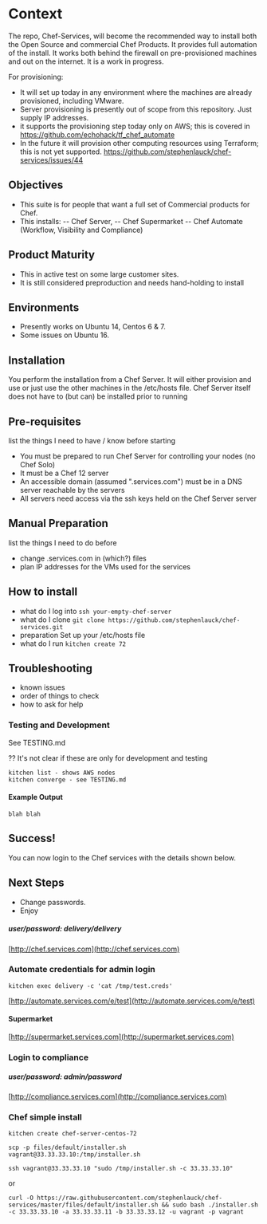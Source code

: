 # Context

The repo, Chef-Services, will become the recommended way to install both the Open Source and commercial Chef Products.
It provides full automation of the install.
It works both behind the firewall on pre-provisioned machines and out on the internet.
It is a work in progress.

For provisioning:
- It will set up today in any environment where the machines are already provisioned, including VMware.
- Server provisioning is presently out of scope from this repository. Just supply IP addresses.
- it supports the provisioning step today only on AWS; this is covered in https://github.com/echohack/tf_chef_automate
- In the future it will provision other computing resources using Terraform; this is not yet supported. https://github.com/stephenlauck/chef-services/issues/44

## Objectives
- This suite is for people that want a full set of Commercial products for Chef. 
- This installs:
-- Chef Server,
-- Chef Supermarket
-- Chef Automate (Workflow, Visibility and Compliance)

## Product Maturity
- This in active test on some large customer sites.
- It is still considered preproduction and needs hand-holding to install

## Environments 
- Presently works on Ubuntu 14, Centos 6 & 7.
- Some issues on Ubuntu 16.

## Installation

You perform the installation from a Chef Server. It will either provision and use or just use the other machines in the /etc/hosts file.
Chef Server itself does not have to (but can) be installed prior to running

## Pre-requisites
list the things I need to have / know before starting
- You must be prepared to run Chef Server for controlling your nodes (no Chef Solo)
- It must be a Chef 12 server
- An accessible domain (assumed ".services.com") must be in a DNS server reachable by the servers
- All servers need access via the ssh keys held on the Chef Server server

## Manual Preparation
list the things I need to do before 
- change .services.com in (which?) files
- plan IP addresses for the VMs used for the services

## How to install
- what do I log into
``ssh your-empty-chef-server``
- what do I clone
``git clone https://github.com/stephenlauck/chef-services.git``
- preparation
Set up your /etc/hosts file
- what do I run
``kitchen create 72``

## Troubleshooting
- known issues
- order of things to check
- how to ask for help

### Testing and Development
See TESTING.md

?? It's not clear if these are only for development and testing
```
kitchen list - shows AWS nodes
kitchen converge - see TESTING.md
```




#### Example Output

`` blah blah ``

## Success!

You can now login to the Chef services with the details shown below.

## Next Steps
- Change passwords.
- Enjoy

##### user/password: delivery/delivery
[http://chef.services.com](http://chef.services.com)

### Automate credentials for admin login

`kitchen exec delivery -c 'cat /tmp/test.creds'`

[http://automate.services.com/e/test](http://automate.services.com/e/test)

#### Supermarket
[http://supermarket.services.com](http://supermarket.services.com)

### Login to compliance
##### user/password: admin/password

[http://compliance.services.com](http://compliance.services.com)

### Chef simple install

`kitchen create chef-server-centos-72`

`scp -p files/default/installer.sh vagrant@33.33.33.10:/tmp/installer.sh`

`ssh vagrant@33.33.33.10 "sudo /tmp/installer.sh -c 33.33.33.10"`

or

`curl -O https://raw.githubusercontent.com/stephenlauck/chef-services/master/files/default/installer.sh && sudo bash ./installer.sh -c 33.33.33.10 -a 33.33.33.11 -b 33.33.33.12 -u vagrant -p vagrant`
